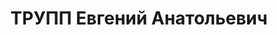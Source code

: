 ---
title: ТРУПП Евгений Анатольевич
description: "Род. в 1886, г. Ленинград, русский, б/п. Проживал: ул. Солянка, д. 1/2,\
  \ кв. 195. Юрисконсульт Красногвардейского райпищеторга г. Москва (До революции\
  \ в Петрограде - присяжный поверенный и присяжный стряпчий.) \n  Арестован 27.05.1937.\
  \ Обв.: \"контрреволюционная шпионско-террористическая деятельность\". Приговор:\
  \ ВК ВС СССР, 31.10.1937 – ВМН. Расстрелян 01.11.1937, г.Москва"
---
